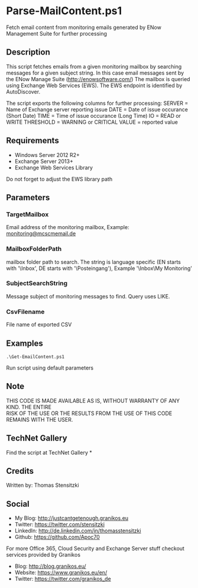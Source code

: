 # Parse-MailContent.ps1
Fetch email content from monitoring emails generated by ENow Management Suite for further processing

## Description
This script fetches emails from a given monitoring mailbox by searching messages for a given subject string.
In this case email messages sent by the ENow Manage Suite (http://enowsoftware.com/)
The mailbox is queried using Exchange Web Services (EWS). The EWS endpoint is identified by AutoDiscover.

The script exports the following columns for further processing:
	SERVER = Name of Exchange server reporting issue
	DATE = Date of issue occurance (Short Date)
	TIME = Time of issue occurance (Long Time)
	IO = READ or WRITE
	THRESHOLD = WARNING or CRITICAL
	VALUE = reported value 

## Requirements
 
* Windows Server 2012 R2+ 
* Exchange Server 2013+
* Exchange Web Services Library

Do not forget to adjust the EWS library path 
  
## Parameters
### TargetMailbox  
Email address of the monitoring mailbox, Example: monitoring@mcscmemail.de

### MailboxFolderPath
mailbox folder path to search. The string is language specific (EN starts with '\Inbox', DE starts with '\Posteingang'), Example '\Inbox\My Monitoring'

### SubjectSearchString
Message subject of monitoring messages to find. Query uses LIKE.

### CsvFilename
File name of exported CSV

## Examples
```
.\Get-EmailContent.ps1
```
 Run script using default parameters

## Note
THIS CODE IS MADE AVAILABLE AS IS, WITHOUT WARRANTY OF ANY KIND. THE ENTIRE  
RISK OF THE USE OR THE RESULTS FROM THE USE OF THIS CODE REMAINS WITH THE USER.

## TechNet Gallery
Find the script at TechNet Gallery
* 


## Credits
Written by: Thomas Stensitzki

## Social 

* My Blog: http://justcantgetenough.granikos.eu
* Twitter: https://twitter.com/stensitzki
* LinkedIn:	http://de.linkedin.com/in/thomasstensitzki
* Github: https://github.com/Apoc70

For more Office 365, Cloud Security and Exchange Server stuff checkout services provided by Granikos

* Blog: http://blog.granikos.eu/
* Website: https://www.granikos.eu/en/
* Twitter: https://twitter.com/granikos_de